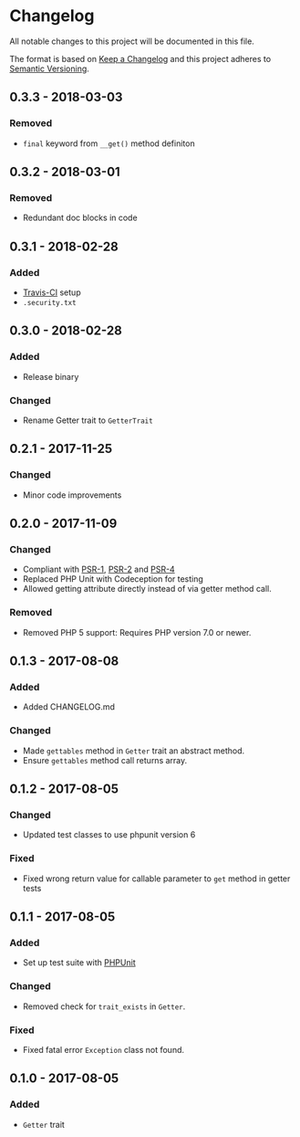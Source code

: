 # Changelog
All notable changes to this project will be documented in this file.

The format is based on [Keep a Changelog](http://keepachangelog.com/en/1.0.0/)
and this project adheres to [Semantic Versioning](http://semver.org/spec/v2.0.0.html).

## 0.3.3 - 2018-03-03

### Removed
- `final` keyword from `__get()` method definiton

## 0.3.2 - 2018-03-01

### Removed
- Redundant doc blocks in code

## 0.3.1 - 2018-02-28

### Added
- [Travis-CI](https://travis-ci.org/GrottoPress/getter) setup
- `.security.txt`

## 0.3.0 - 2018-02-28

### Added
- Release binary

### Changed
- Rename Getter trait to `GetterTrait`

## 0.2.1 - 2017-11-25

### Changed
- Minor code improvements

## 0.2.0 - 2017-11-09

### Changed
- Compliant with [PSR-1](http://www.php-fig.org/psr/psr-1/), [PSR-2](http://www.php-fig.org/psr/psr-2/) and [PSR-4](http://www.php-fig.org/psr/psr-4/)
- Replaced PHP Unit with Codeception for testing
- Allowed getting attribute directly instead of via getter method call.

### Removed
- Removed PHP 5 support: Requires PHP version 7.0 or newer.

## 0.1.3 - 2017-08-08

### Added
- Added CHANGELOG.md

### Changed
- Made `gettables` method in `Getter` trait an abstract method.
- Ensure `gettables` method call returns array.

## 0.1.2 - 2017-08-05

### Changed
- Updated test classes to use phpunit version 6

### Fixed
- Fixed wrong return value for callable parameter to `get` method in getter tests

## 0.1.1 - 2017-08-05

### Added
- Set up test suite with [PHPUnit](https://phpunit.de)

### Changed
- Removed check for `trait_exists` in `Getter`.

### Fixed
- Fixed fatal error `Exception` class not found.

## 0.1.0 - 2017-08-05

### Added
- `Getter` trait

